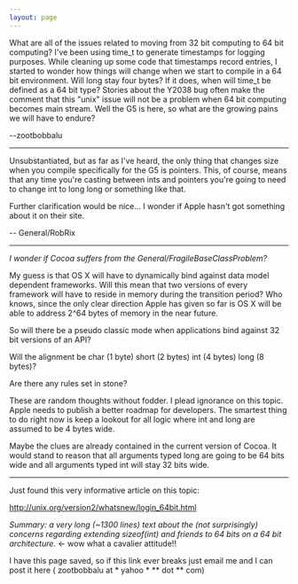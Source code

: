 ```yaml
---
layout: page
---
```




What are all of the issues related to moving from 32 bit computing to 64 bit computing? I've been using time_t to generate timestamps for logging purposes. While cleaning up some code that timestamps record entries, I started to wonder how things will change when we start to compile in a 64 bit environment. Will     long stay four bytes? If it does, when will time_t be defined as a 64 bit type? Stories about the Y2038 bug often make the comment that this "unix" issue will not be a problem when 64 bit computing becomes main stream. Well the G5 is here, so what are the growing pains we will have to endure? 

--zootbobbalu

----

Unsubstantiated, but as far as I've heard, the only thing that changes size when you compile specifically for the G5 is pointers. This, of course, means that any time you're casting between ints and pointers you're going to need to change int to long long or something like that.

Further clarification would be nice... I wonder if Apple hasn't got something about it on their site.

-- General/RobRix

----

*I wonder if Cocoa suffers from the General/FragileBaseClassProblem?*

My guess is that OS X will have to dynamically bind against data model dependent frameworks. Will this mean that two versions of every framework will have to reside in memory during the transition period? Who knows, since the only clear direction Apple has given so far is OS X will be able to address 2^64 bytes of memory in the near future.

So will there be a pseudo classic mode when applications bind against 32 bit versions of an API? 

Will the alignment be     char (1 byte)     short (2 bytes)     int (4 bytes)     long (8 bytes)?

Are there any rules set in stone?

These are random thoughts without fodder. I plead ignorance on this topic. Apple needs to publish a better roadmap for developers. The smartest thing to do right now is keep a lookout for all logic where     int and     long are assumed to be 4 bytes wide. 

Maybe the clues are already contained in the current version of Cocoa. It would stand to reason that all arguments typed     long are going to be 64 bits wide and all arguments typed     int will stay 32 bits wide. 


----

Just found this very informative article on this topic:

http://unix.org/version2/whatsnew/login_64bit.html

*Summary: a very long (~1300 lines) text about the (not surprisingly) concerns regarding extending sizeof(int) and friends to 64 bits on a 64 bit architecture.* <- wow what a cavalier attitude!!

I have this page saved, so if this link ever breaks just email me and I can post it here (    zootbobbalu at * yahoo * ** dot ** com)